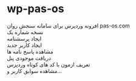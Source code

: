 # wp-pas-os
افزونه وردپرس برای سامانه سنجش روان pas-os.com
<br />نسخه شماره یک
<br />ایجاد پرسشنامه
<br />ایجاد کاربر جدید
<br />مشاهده پاسخ نامه ها
<br />دریافت موجودی پنل
<br />تعریف ازمون با کد های کوتاه وردپرس
<br />مشاهده سوابق کاربر 
و...<br />
